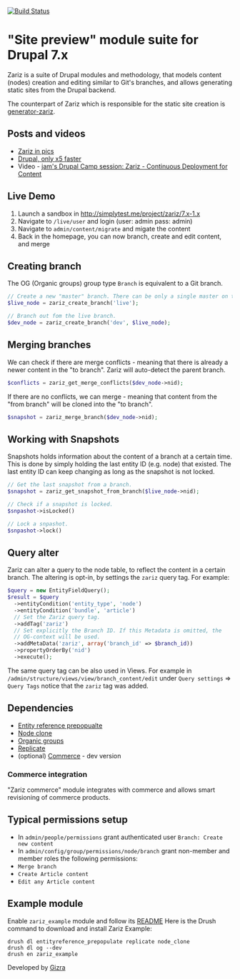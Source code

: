 [![Build Status](https://travis-ci.org/Gizra/zariz.png?branch=7.x-1.x)](https://travis-ci.org/Gizra/zariz)

# "Site preview" module suite for Drupal 7.x

Zariz is a suite of Drupal modules and methodology, that models content (nodes)
creation and editing similar to Git's branches, and allows generating static
sites from the Drupal backend.

The counterpart of Zariz which is responsible for the static site creation is
[generator-zariz](https://npmjs.org/package/generator-zariz).

## Posts and videos

* [Zariz in pics](http://www.gizra.com/content/zariz-in-pics/)
* [Drupal, only x5 faster](http://www.gizra.com/content/drupal-x5-faster/)
* Video - [jam's Drupal Camp session: Zariz - Continuous Deployment for Content](http://www.youtube.com/watch?v=vGUSXwURVVo&feature=share&t=15m39s)

## Live Demo

1. Launch a sandbox in http://simplytest.me/project/zariz/7.x-1.x
2. Navigate to ``/live/user`` and login (user: admin pass: admin)
3. Navigate to ``admin/content/migrate`` and migate the content
4. Back in the homepage, you can now branch, create and edit content, and merge

## Creating branch

The OG (Organic groups) group type ``Branch`` is equivalent to a Git branch.

```php
// Create a new "master" branch. There can be only a single master on the site.
$live_node = zariz_create_branch('live');

// Branch out fom the live branch.
$dev_node = zariz_create_branch('dev', $live_node);
```

## Merging branches

We can check if there are merge conflicts - meaning that there is already a newer
content in the "to branch". Zariz will auto-detect the parent branch.

```php
$conflicts = zariz_get_merge_conflicts($dev_node->nid);
```

If there are no conflicts, we can merge - meaning that content from the "from
branch" will be cloned into the "to branch".

```php
$snapshot = zariz_merge_branch($dev_node->nid);
```

## Working with Snapshots

Snapshots holds information about the content of a branch at a certain time.
This is done by simply holding the last entity ID (e.g. node) that existed. The last entity ID can keep changing as long as the snapshot is not locked.

```php
// Get the last snapshot from a branch.
$snapshot = zariz_get_snapshot_from_branch($live_node->nid);

// Check if a snapshot is locked.
$snpashot->isLocked()

// Lock a snpashot.
$snpashot->lock()
```

## Query alter

Zariz can alter a query to the node table, to reflect the content in a certain branch.
The altering is opt-in, by settings the ``zariz`` query tag. For example:

```php
$query = new EntityFieldQuery();
$result = $query
  ->entityCondition('entity_type', 'node')
  ->entityCondition('bundle', 'article')
  // Set the Zariz query tag.
  ->addTag('zariz')
  // Set explicitly the Branch ID. If this Metadata is omitted, the
  // OG-context will be used.
  ->addMetaData('zariz', array('branch_id' => $branch_id))
  ->propertyOrderBy('nid')
  ->execute();
```

The same query tag can be also used in Views. For example in ``/admin/structure/views/view/branch_content/edit`` under ``Query settings`` => ``Query Tags`` notice that the ``zariz`` tag was added.

## Dependencies

* [Entity reference prepopualte](https://drupal.org/project/entityreference_prepopulate)
* [Node clone](https://drupal.org/project/node_clone)
* [Organic groups](https://drupal.org/project/og)
* [Replicate](https://drupal.org/project/replicate)
* (optional) [Commerce](https://drupal.org/project/commerce) - dev version


### Commerce integration
"Zariz commerce" module integrates with commerce and allows smart revisioning
of commerce products.

## Typical permissions setup

* In ``admin/people/permissions`` grant authenticated user ``Branch: Create new content``
* In ``admin/config/group/permissions/node/branch`` grant non-member and member roles the following permissions:
 * ``Merge branch``
 * ``Create Article content``
 * ``Edit any Article content``

## Example module

Enable ``zariz_example`` module and follow its [README](https://github.com/Gizra/zariz/blob/7.x-1.x/modules/zariz_example/README.md)
Here is the Drush command to download and install Zariz Example:
```
drush dl entityreference_prepopulate replicate node_clone
drush dl og --dev
drush en zariz_example
```

Developed by [Gizra](http://gizra.com)
